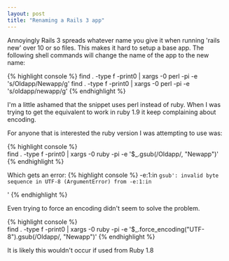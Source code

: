```yaml
---
layout: post
title: "Renaming a Rails 3 app"
---
```

Annoyingly Rails 3 spreads whatever name you give it when running 'rails new' over 10 or so files. This makes it hard to setup a base app. The following
shell commands will change the name of the app to the new name:

{% highlight console %}
find . -type f -print0 | xargs -0 perl -pi -e 's/Oldapp/Newapp/g'
find . -type f -print0 | xargs -0 perl -pi -e 's/oldapp/newapp/g'
{% endhighlight %}

I'm a little ashamed that the snippet uses perl instead of ruby. When I was trying to get the equivalent to work in ruby 1.9 it keep complaining about encoding.

For anyone that is interested the ruby version I was attempting to use was:
  
{% highlight console %}  
find . -type f -print0 |
  xargs -0 ruby -pi -e '$_.gsub(/Oldapp/, "Newapp")'
{% endhighlight %}

Which gets an error:
{% highlight console %} 
-e:1:in `gsub': invalid byte sequence in UTF-8 (ArgumentError)
	from -e:1:in `<main>'
{% endhighlight %}

Even trying to force an encoding didn't seem to solve the problem.

{% highlight console %}  
find . -type f -print0 |
  xargs -0 ruby -pi -e '$_.force_encoding("UTF-8").gsub(/Oldapp/, "Newapp")'
{% endhighlight %}

It is likely this wouldn't occur if used from Ruby 1.8


